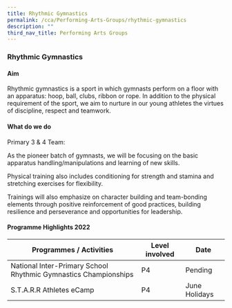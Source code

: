 ```yaml
---
title: Rhythmic Gymnastics
permalink: /cca/Performing-Arts-Groups/rhythmic-gymnastics
description: ""
third_nav_title: Performing Arts Groups
---
```

### Rhythmic Gymnastics

#### Aim

Rhythmic gymnastics is a sport in which gymnasts perform on a floor with an apparatus: hoop, ball, clubs, ribbon or rope. In addition to the physical requirement of the sport, we aim to nurture in our young athletes the virtues of discipline, respect and teamwork.

#### What do we do

Primary 3 & 4 Team: 

As the pioneer batch of gymnasts, we will be focusing on the basic apparatus handling/manipulations and learning of new skills.

Physical training also includes conditioning for strength and stamina and stretching exercises for flexibility.  

Trainings will also emphasize on character building and team-bonding elements through positive reinforcement of good practices, building resilience and perseverance and opportunities for leadership.

#### Programme Highlights 2022

| Programmes / Activities 	| Level involved 	| Date 	|
|---	|---	|---	|
| National Inter-Primary School Rhythmic Gymnastics Championships 	| P4 	| Pending  	|
| S.T.A.R.R Athletes eCamp 	| P4 	| June Holidays 	|